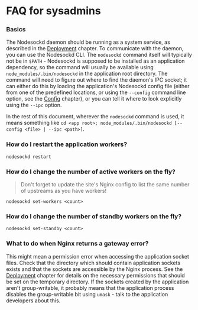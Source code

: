 # FAQ for sysadmins

### Basics

The Nodesockd daemon should be running as a system service, as described
in the [Deployment][1] chapter. To communicate with the daemon, you can use the
Nodesockd CLI. The `nodesockd` command itself will typically not be in `$PATH` -
Nodesockd is supposed to be installed as an application dependency, so the
command will usually be available using `node_modules/.bin/nodesockd` in the
application root directory. The command will need to figure out where to find
the daemon's IPC socket; it can either do this by loading the application's
Nodesockd config file (either from one of the predefined locations, or using
the `--config` command line option, see the [Config][2] chapter), or you can
tell it where to look explicitly using the `--ipc` option.

In the rest of this document, wherever the `nodesockd` command is used,
it means something like
`cd <app root>; node_modules/.bin/nodesockd [--config <file> | --ipc <path>]`.


### How do I restart the application workers?

```shell
nodesockd restart
```


### How do I change the number of active workers on the fly?

> Don't forget to update the site's Nginx config to list the same number of
> upstreams as you have workers!

```shell
nodesockd set-workers <count>
```


### How do I change the number of standby workers on the fly?

```shell
nodesockd set-standby <count>
```


### What to do when Nginx returns a gateway error?

This might mean a permission error when accessing the application socket files.
Check that the directory which should contain application sockets exists and
that the sockets are accessible by the Nginx process. See the [Deployment][1]
chapter for details on the necessary permissions that should be set on the
temporary directory. If the sockets created by the application aren't
group-writable, it probably means that the application process disables the
group-writable bit using `umask` - talk to the application developers about
this.


[1]: user/04-deployment.md
[2]: user/03-config.md
